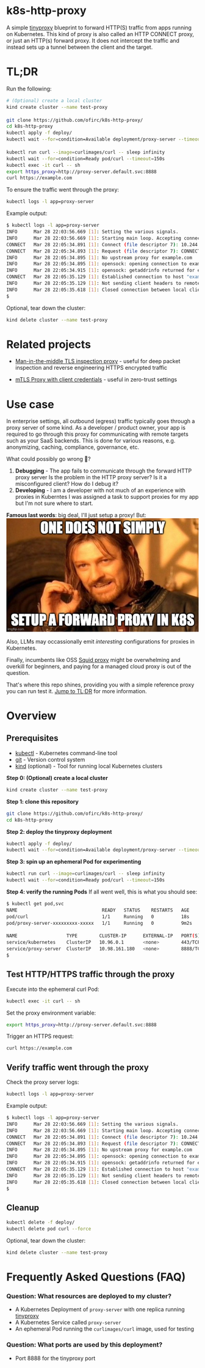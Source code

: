 # k8s-http-proxy
A simple [tinyproxy](https://tinyproxy.github.io/) blueprint to forward HTTP(S) traffic from apps running on Kubernetes.
This kind of proxy is also called an HTTP CONNECT proxy, or just an HTTP(s) forward proxy. 
It does not intercept the traffic and instead sets up a tunnel between the client and the target.

# TL;DR
Run the following:
```bash
# (Optional) create a local cluster
kind create cluster --name test-proxy

git clone https://github.com/ofirc/k8s-http-proxy/
cd k8s-http-proxy
kubectl apply -f deploy/
kubectl wait --for=condition=Available deployment/proxy-server --timeout=150s

kubectl run curl --image=curlimages/curl -- sleep infinity
kubectl wait --for=condition=Ready pod/curl --timeout=150s
kubectl exec -it curl -- sh
export https_proxy=http://proxy-server.default.svc:8888
curl https://example.com
```

To ensure the traffic went through the proxy:
```bash
kubectl logs -l app=proxy-server
```

Example output:
```bash
$ kubectl logs -l app=proxy-server
INFO      Mar 28 22:03:56.669 [1]: Setting the various signals.
INFO      Mar 28 22:03:56.669 [1]: Starting main loop. Accepting connections.
CONNECT   Mar 28 22:05:34.891 [1]: Connect (file descriptor 7): 10.244.0.6
CONNECT   Mar 28 22:05:34.893 [1]: Request (file descriptor 7): CONNECT example.com:443 HTTP/1.1
INFO      Mar 28 22:05:34.895 [1]: No upstream proxy for example.com
INFO      Mar 28 22:05:34.895 [1]: opensock: opening connection to example.com:443
INFO      Mar 28 22:05:34.915 [1]: opensock: getaddrinfo returned for example.com:443
CONNECT   Mar 28 22:05:35.129 [1]: Established connection to host "example.com" using file descriptor 8.
INFO      Mar 28 22:05:35.129 [1]: Not sending client headers to remote machine
INFO      Mar 28 22:05:35.618 [1]: Closed connection between local client (fd:7) and remote client (fd:8)
$
```

Optional, tear down the cluster:
```bash
kind delete cluster --name test-proxy
```

# Related projects
* [Man-in-the-middle TLS inspection proxy](https://github.com/ofirc/k8s-sniff-https) - useful for deep packet inspection and reverse engineering HTTPS encrypted traffic

* [mTLS Proxy with client credentials](https://github.com/ofirc/go-mtls-proxy) - useful in zero-trust settings

# Use case
In enterprise settings, all outbound (egress) traffic typically goes through a proxy server of some kind.
As a developer / product owner, your app is required to go through this proxy for communicating with remote targets such as your SaaS backends.
This is done for various reasons, e.g. anonymizing, caching, compliance, governance, etc.

What could possibly go wrong 🤔?
1. **Debugging** - The app fails to communicate through the forward HTTP proxy server
   Is the problem in the HTTP proxy server? Is it a misconfigured client? How do I debug it?
2. **Developing** - I am a developer with not much of an experience with proxies in Kuberntes
   I was assigned a task to support proxies for my app but I'm not sure where to start.

**Famous last words**: big deal, I'll just setup a proxy!
But:
![One does not simply setup a forward proxy in k8s](images/one-does-not-simply.jpg)

Also, LLMs may occassionally emit _interesting_ configurations for proxies in Kubernetes.

Finally, incumbents like OSS [Squid proxy](https://www.squid-cache.org/) might be overwhelming
and overkill for beginners, and paying for a managed cloud proxy is out of the question.

That's where this repo shines, providing you with a simple reference proxy you can run test it.
[Jump to TL;DR](#tldr) for more information.

# Overview
## Prerequisites
- [kubectl](https://kubernetes.io/docs/tasks/tools/) - Kubernetes command-line tool
- [git](https://git-scm.com/downloads) - Version control system
- [kind](https://kind.sigs.k8s.io/) (optional) - Tool for running local Kubernetes clusters

**Step 0: (Optional) create a local cluster**
```sh
kind create cluster --name test-proxy
```

**Step 1: clone this repository**
```sh
git clone https://github.com/ofirc/k8s-http-proxy/
cd k8s-http-proxy
```

**Step 2: deploy the tinyproxy deployment**
```sh
kubectl apply -f deploy/
kubectl wait --for=condition=Available deployment/proxy-server --timeout=150s
```

**Step 3: spin up an ephemeral Pod for experimenting**
```sh
kubectl run curl --image=curlimages/curl -- sleep infinity
kubectl wait --for=condition=Ready pod/curl --timeout=150s
```

**Step 4: verify the running Pods**
If all went well, this is what you should see:
```sh
$ kubectl get pod,svc
NAME                               READY   STATUS    RESTARTS   AGE
pod/curl                           1/1     Running   0          18s
pod/proxy-server-xxxxxxxxx-xxxxx   1/1     Running   0          9m2s

NAME                  TYPE        CLUSTER-IP      EXTERNAL-IP   PORT(S)    AGE
service/kubernetes    ClusterIP   10.96.0.1       <none>        443/TCP    18d
service/proxy-server  ClusterIP   10.98.161.180   <none>        8888/TCP   8m11s
$
```

## Test HTTP/HTTPS traffic through the proxy
Execute into the ephemeral curl Pod:
```sh
kubectl exec -it curl -- sh
```

Set the proxy environment variable:
```sh
export https_proxy=http://proxy-server.default.svc:8888
```

Trigger an HTTPS request:
```sh
curl https://example.com
```

## Verify traffic went through the proxy
Check the proxy server logs:
```sh
kubectl logs -l app=proxy-server
```

Example output:
```sh
$ kubectl logs -l app=proxy-server
INFO      Mar 28 22:03:56.669 [1]: Setting the various signals.
INFO      Mar 28 22:03:56.669 [1]: Starting main loop. Accepting connections.
CONNECT   Mar 28 22:05:34.891 [1]: Connect (file descriptor 7): 10.244.0.6
CONNECT   Mar 28 22:05:34.893 [1]: Request (file descriptor 7): CONNECT example.com:443 HTTP/1.1
INFO      Mar 28 22:05:34.895 [1]: No upstream proxy for example.com
INFO      Mar 28 22:05:34.895 [1]: opensock: opening connection to example.com:443
INFO      Mar 28 22:05:34.915 [1]: opensock: getaddrinfo returned for example.com:443
CONNECT   Mar 28 22:05:35.129 [1]: Established connection to host "example.com" using file descriptor 8.
INFO      Mar 28 22:05:35.129 [1]: Not sending client headers to remote machine
INFO      Mar 28 22:05:35.618 [1]: Closed connection between local client (fd:7) and remote client (fd:8)
$
```

## Cleanup
```sh
kubectl delete -f deploy/
kubectl delete pod curl --force
```

Optional, tear down the cluster:
```sh
kind delete cluster --name test-proxy
```

# Frequently Asked Questions (FAQ)

### Question: What resources are deployed to my cluster?
- A Kubernetes Deployment of `proxy-server` with one replica running [tinyproxy](https://tinyproxy.github.io/)
- A Kubernetes Service called `proxy-server`
- An ephemeral Pod running the `curlimages/curl` image, used for testing

### Question: What ports are used by this deployment?
- Port 8888 for the tinyproxy port
